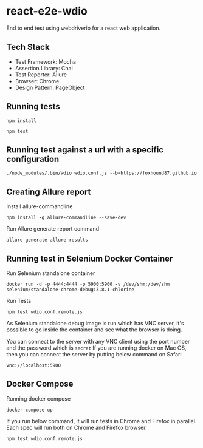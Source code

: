 # react-e2e-wdio

End to end test using webdriverio for a react web application.

## Tech Stack
* Test Framework: Mocha
* Assertion Library: Chai
* Test Reporter: Allure
* Browser: Chrome
* Design Pattern: PageObject

## Running tests

```
npm install
```
```
npm test
```

## Running test against a url with a specific configuration

```
./node_modules/.bin/wdio wdio.conf.js --b=https://foxhound87.github.io
```

## Creating Allure report

Install allure-commandline

```
npm install -g allure-commandline --save-dev
```

Run Allure generate report command

```
allure generate allure-results
```

## Running test in Selenium Docker Container

Run Selenium standalone container
```
docker run -d -p 4444:4444 -p 5900:5900 -v /dev/shm:/dev/shm selenium/standalone-chrome-debug:3.8.1-chlorine
```

Run Tests

```
npm test wdio.conf.remote.js
```

As Selenium standalone debug image is run which has VNC server, it's possible to go inside
the container and see what the browser is doing.

You can connect to the server with any VNC client using the port number and the password
which is `secret`
If you are running docker on Mac OS, then you can connect the server by putting below command on Safari

```
vnc://localhost:5900
```

## Docker Compose

Running docker compose

```
docker-compose up
```

If you run below command, it will run tests in Chrome and Firefox in parallel. Each spec will run both on Chrome and Firefox browser.

```
npm test wdio.conf.remote.js
```
